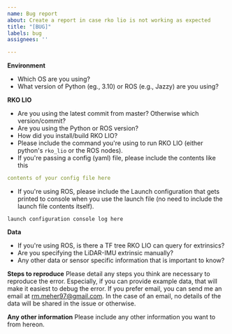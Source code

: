 ```yaml
---
name: Bug report
about: Create a report in case rko lio is not working as expected
title: "[BUG]"
labels: bug
assignees: ''

---
```


**Environment**
- Which OS are you using?
- What version of Python (eg., 3.10) or ROS (e.g., Jazzy) are you using?


**RKO LIO**
- Are you using the latest commit from master? Otherwise which version/commit?
- Are you using the Python or ROS version?
- How did you install/build RKO LIO?
- Please include the command you're using to run RKO LIO (either python's `rko_lio` or the ROS nodes).
- If you're passing a config (yaml) file, please include the contents like this
```yaml
contents of your config file here
```
- If you're using ROS, please include the Launch configuration that gets printed to console when you use the launch file (no need to include the launch file contents itself).
```text
launch configuration console log here
```

**Data**
- If you're using ROS, is there a TF tree RKO LIO can query for extrinsics?
- Are you specifying the LiDAR-IMU extrinsic manually?
- Any other data or sensor specific information that is important to know?

**Steps to reproduce**
Please detail any steps you think are necessary to reproduce the error.
Especially, if you can provide example data, that will make it easiest to debug the error. If you prefer email, you can send me an email at rm.meher97@gmail.com. In the case of an email, no details of the data will be shared in the issue or otherwise.

**Any other information**
Please include any other information you want to from hereon.
